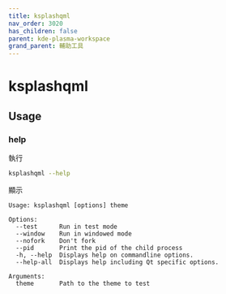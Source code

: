 ```yaml
---
title: ksplashqml
nav_order: 3020
has_children: false
parent: kde-plasma-workspace
grand_parent: 輔助工具
---
```



# ksplashqml


## Usage

### help

執行

``` sh
ksplashqml --help
```

顯示

```
Usage: ksplashqml [options] theme

Options:
  --test      Run in test mode
  --window    Run in windowed mode
  --nofork    Don't fork
  --pid       Print the pid of the child process
  -h, --help  Displays help on commandline options.
  --help-all  Displays help including Qt specific options.

Arguments:
  theme       Path to the theme to test
```
